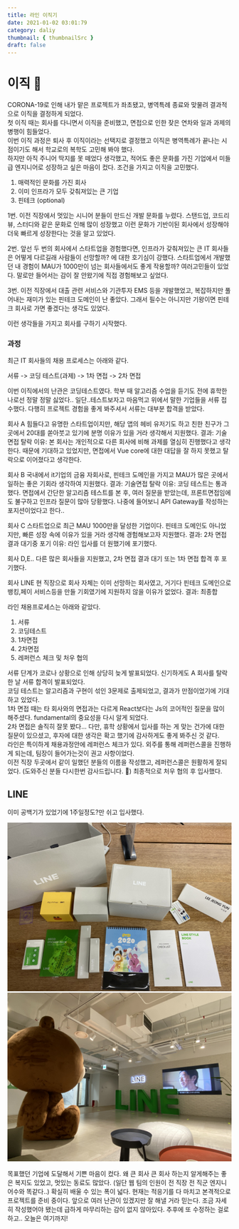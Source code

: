 ```yaml
---
title: 라인 이직기
date: 2021-01-02 03:01:79
category: daliy
thumbnail: { thumbnailSrc }
draft: false
---
```


# 이직 :boxing_glove:

CORONA-19로 인해 내가 맡은 프로젝트가 좌초됐고, 병역특례 종료와 맞물려 결과적으로 이직을 결정하게 되었다. <br/>
첫 이직 때는 회사를 다니면서 이직을 준비했고, 면접으로 인한 잦은 연차와 일과 과제의 병행이 힘들었다. <br/>
이번 이직 과정은 퇴사 후 이직이라는 선택지로 결정했고 이직은 병역특례가 끝나는 시점이기도 해서 학교로의 복학도 고민해 봐야 했다. <br/>
하지만 아직 주니어 딱지를 못 떼었다 생각했고, 적어도 좋은 문화를 가진 기업에서 미들급 엔지니어로 성장하고 싶은 마음이 컸다.
조건을 가지고 이직을 고민했다.

1. 매력적인 문화를 가진 회사
2. 이미 인프라가 모두 갖춰져있는 큰 기업
3. 핀테크 (optional)

1번. 이전 직장에서 멋있는 시니어 분들이 만드신 개발 문화를 누렸다. 스탠드업, 코드리뷰, 스터디와 같은 문화로 인해 많이 성장했고 이런 문화가 기반이된 회사에서 성장해야 더욱 빠르게 성장한다는 것을 알고 있었다.

2번. 앞선 두 번의 회사에서 스타트업을 경험했다면, 인프라가 갖춰져있는 큰 IT 회사들은 어떻게 다르길래 사람들이 선망할까? 에 대한 호기심이 강했다. 스타트업에서 개발했던 내 경험이 MAU가 1000만이 넘는 회사들에서도 좋게 작용할까? 여러고민들이 있었다. 말로만 들어서는 감이 잘 안왔기에 직접 경험해보고 싶었다.

3번. 이전 직장에서 대출 관련 서비스와 기관투자 EMS 등을 개발했었고, 복잡하지만 풀어내는 재미가 있는 핀테크 도메인이 난 좋았다. 그래서 필수는 아니지만 기왕이면 핀테크 회사로 가면 좋겠다는 생각도 있었다.

이런 생각들을 가지고 회사를 구하기 시작했다.

### 과정

최근 IT 회사들의 채용 프로세스는 아래와 같다.

서류 -> 코딩 테스트(과제) -> 1차 면접 -> 2차 면접

이번 이직에서의 난관은 코딩테스트였다. 학부 때 알고리즘 수업을 듣기도 전에 휴학한 나로선 정말 정말 싫었다..
일단..테스트보자고 마음먹고 위에서 말한 기업들을 서류 접수했다. 다행히 프로젝트 경험을 좋게 봐주셔서 서류는 대부분 합격을 받았다.

회사 A
힘들다고 유명한 스타트업이지만, 해당 앱의 헤비 유저기도 하고 친한 친구가 그곳에서 20대를 쏟아붓고 있기에 분명 이유가 있을 거라 생각해서 지원했다.
결과: 기술면접 탈락
이유: 본 회사는 개인적으로 다른 회사에 비해 과제를 열심히 진행했다고 생각한다. 때문에 기대하고 있었지만, 면접에서 Vue core에 대한 대답을 잘 하지 못했고 탈락으로 이어졌다고 생각한다.

회사 B
국내에서 it기업의 금융 자회사로, 핀테크 도메인을 가지고 MAU가 많은 곳에서 일하는 좋은 기회라 생각하여 지원했다.
결과: 기술면접 탈락
이유: 코딩 테스트는 통과했다. 면접에서 간단한 알고리즘 테스트를 본 후, 여러 질문을 받았는데, 프론트면접임에도 불구하고 인프라 질문이 많아 당황했다. 나중에 들어보니 API Gateway를 작성하는 포지션이었다고 한다..

회사 C
스타트업으로 최근 MAU 1000만을 달성한 기업이다. 핀테크 도메인도 아니었지만, 빠른 성장 속에 이유가 있을 거라 생각해 경험해보고자 지원했다.
결과: 2차 면접 결과 대기중 포기
이유: 라인 입사를 더 원했기에 포기했다.

회사 D,E..
다른 많은 회사들을 지원했고, 2차 면접 결과 대기 또는 1차 면접 합격 후 포기했다.

회사 LINE
현 직장으로 회사 자체는 이미 선망하는 회사였고, 거기다 핀테크 도메인으로 뱅킹,페이 서비스등을 만들 기회였기에 지원하지 않을 이유가 없었다.
결과: 최종합

라인 채용프로세스는 아래와 같았다.

1. 서류
2. 코딩테스트
3. 1차면접
4. 2차면접
5. 레퍼런스 체크 및 처우 협의

서류 단계가 코로나 상황으로 인해 상당히 늦게 발표되었다. 신기하게도 A 회사를 탈락한 날 서류 합격이 발표되었다. <br/>
코딩 테스트는 알고리즘과 구현이 섞인 3문제로 출제되었고, 결과가 만점이었기에 기대하고 있었다. <br/>
1차 면접 때는 타 회사와의 면접과는 다르게 React보다는 Js의 코어적인 질문을 많이 해주셨다. fundamental의 중요성을 다시 알게 되었다. <br/>
2차 면접은 솔직히 잘못 봤다... 다만, 휴학 상황에서 입사를 하는 게 맞는 건가에 대한 질문이 있으셨고, 후자에 대한 생각은 확고 했기에 감사하게도 좋게 봐주신 것 같다. <br/>
라인은 특이하게 채용과정안에 레퍼런스 체크가 있다. 외주를 통해 레퍼런스콜을 진행하게 되는데, 팀장이 들어가는것이 권고 사항이었다. <br/>
이전 직장 두곳에서 같이 일했던 분들의 이름을 작성했고, 레퍼런스콜은 원활하게 잘되었다. (도와주신 분들 다시한번 감사드립니다. :bow:)
최종적으로 처우 협의 후 입사했다.

## LINE

이미 공백기가 있었기에 1주일정도?만 쉬고 입사했다.

![라인](../../assets/line_first1.jpg)
![라인](../../assets/line_first2.jpg)

목표했던 기업에 도달해서 기쁜 마음이 컸다. 왜 큰 회사 큰 회사 하는지 알게해주는 좋은 복지도 있었고, 멋있는 동료도 많았다. (일단 웹 팀의 인원이 전 직장 전 직군 엔지니어수와 똑같다..) 확실히 배울 수 있는 폭이 넓다.
현재는 적응기를 다 마치고 본격적으로 프로젝트를 준비 중이다. 앞으로 여러 난관이 있겠지만 잘 해낼 거라 믿는다.
조금 자세히 작성했어야 됐는데 급하게 마무리하는 감이 없지 않아있다. 추후에 또 수정하는 걸로 하고.. 오늘은 여기까지!
